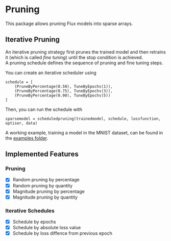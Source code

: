 # Pruning

This package allows pruning Flux models into sparse arrays.

## Iterative Pruning

An iterative pruning strategy first prunes the trained model and then retrains it (which is called *fine tuning*) until the stop condition is achieved.  
A pruning schedule defines the sequence of pruning and fine tuning steps.

You can create an iterative scheduler using
```
schedule = [
    (PruneByPercentage(0.50), TuneByEpochs(1)),
    (PruneByPercentage(0.75), TuneByEpochs(3)),
    (PruneByPercentage(0.90), TuneByEpochs(5))
]
```
Then, you can run the schedule with
```
sparsemodel = scheduledpruning(trainedmodel, schedule, lossfunction, optiser, data)
```
A working example, training a model in the MNIST dataset, can be found in the [examples folder](/examples).

## Implemented Features

### Pruning

- [x] Random pruning by percentage
- [x] Random pruning by quantity
- [x] Magnitude pruning by percentage
- [x] Magnitude pruning by quantity

### Iterative Schedules

- [x] Schedule by epochs
- [x] Schedule by absolute loss value
- [x] Schedule by loss diffence from previous epoch
